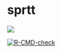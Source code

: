 # sprtt
<a href="https://codecov.io/gh/Lucy-333/sprt">
  <img src="https://codecov.io/gh/Lucy-333/sprt/branch/main/graph/badge.svg?token=IQHTDTRBAW"/>
</a>

<!-- badges: start -->
  [![R-CMD-check](https://github.com/Lucy-333/sprt/workflows/R-CMD-check/badge.svg)](https://github.com/Lucy-333/sprt/actions)
  <!-- badges: end -->
